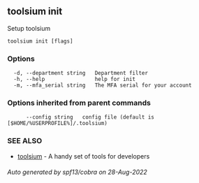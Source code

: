 ## toolsium init

Setup toolsium

```
toolsium init [flags]
```

### Options

```
  -d, --department string   Department filter
  -h, --help                help for init
  -m, --mfa_serial string   The MFA serial for your account
```

### Options inherited from parent commands

```
      --config string   config file (default is [$HOME/%USERPROFILE%]/.toolsium)
```

### SEE ALSO

* [toolsium](toolsium.md)	 - A handy set of tools for developers

###### Auto generated by spf13/cobra on 28-Aug-2022
